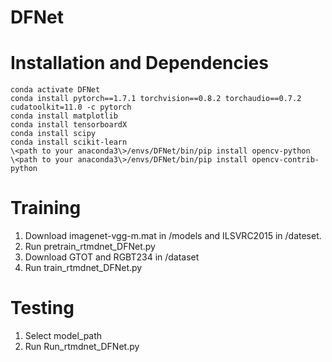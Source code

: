 # DFNet
# Installation and Dependencies
```conda create -n DFNet python=3.7 -y
conda activate DFNet
conda install pytorch==1.7.1 torchvision==0.8.2 torchaudio==0.7.2 cudatoolkit=11.0 -c pytorch
conda install matplotlib
conda install tensorboardX
conda install scipy
conda install scikit-learn
\<path to your anaconda3\>/envs/DFNet/bin/pip install opencv-python
\<path to your anaconda3\>/envs/DFNet/bin/pip install opencv-contrib-python
```

# Training
1. Download imagenet-vgg-m.mat in /models and ILSVRC2015 in /dateset.
2. Run pretrain_rtmdnet_DFNet.py
3. Download GTOT and RGBT234 in /dataset
4. Run train_rtmdnet_DFNet.py

# Testing
1. Select model_path
2. Run Run_rtmdnet_DFNet.py
